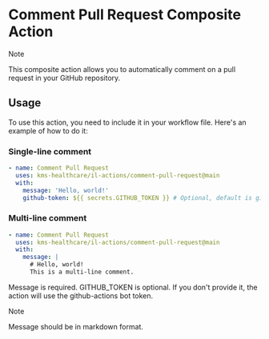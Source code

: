 # Comment Pull Request Composite Action

> [!NOTE]
> This composite action allows you to automatically comment on a pull request in your GitHub repository.

## Usage

To use this action, you need to include it in your workflow file. Here's an example of how to do it:

### Single-line comment
```yaml
- name: Comment Pull Request
  uses: kms-healthcare/il-actions/comment-pull-request@main
  with:
    message: 'Hello, world!'
    github-token: ${{ secrets.GITHUB_TOKEN }} # Optional, default is github-actions bot token
```

### Multi-line comment

```yaml
- name: Comment Pull Request
  uses: kms-healthcare/il-actions/comment-pull-request@main
  with:
    message: |
      # Hello, world!
      This is a multi-line comment.
```

Message is required. GITHUB_TOKEN is optional. If you don't provide it, the action will use the github-actions bot token.

> [!NOTE]
> Message should be in markdown format.